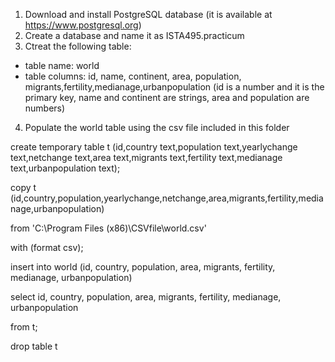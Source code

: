 1. Download and install PostgreSQL database (it is available at https://www.postgresql.org)
2. Create a database and name it as ISTA495.practicum
3. Ctreat the following table:
  - table name: world
  - table columns: id, name, continent, area, population, migrants,fertility,medianage,urbanpopulation (id is a number and it is the primary key, name and continent are strings, area and population are numbers)
4. Populate the world table using the csv file included in this folder

create temporary table t (id,country text,population text,yearlychange text,netchange text,area text,migrants text,fertility text,medianage text,urbanpopulation text);

copy t (id,country,population,yearlychange,netchange,area,migrants,fertility,medianage,urbanpopulation)

from 'C:\Program Files (x86)\CSVfile\world.csv'

with (format csv);

insert into world (id, country, population, area, migrants, fertility, medianage, urbanpopulation)

select id, country, population, area, migrants, fertility, medianage, urbanpopulation

from t;

drop table t
